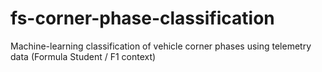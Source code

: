 # fs-corner-phase-classification
Machine-learning classification of vehicle corner phases using telemetry data (Formula Student / F1 context)
